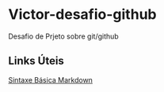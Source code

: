 # Victor-desafio-github
Desafio de Prjeto sobre git/github

## Links Úteis
[Sintaxe Básica Markdown](https://www.markdownguide.org/basic-syntax/)
